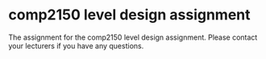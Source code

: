 # comp2150 level design assignment
 The assignment for the comp2150 level design assignment. Please contact your lecturers if you have any questions.
